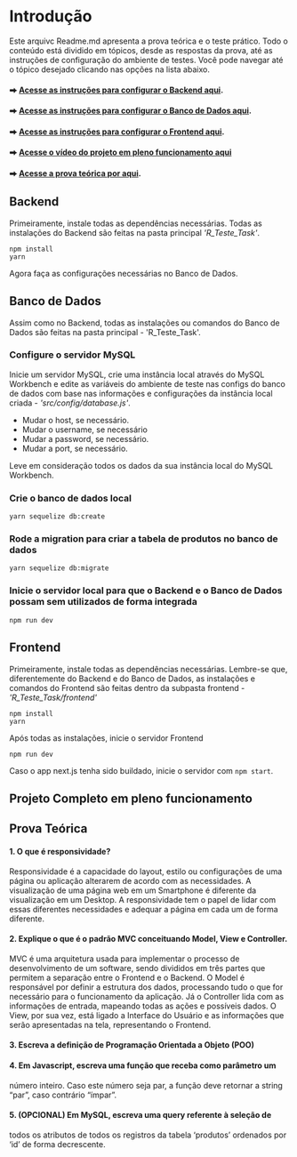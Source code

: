 # Introdução
Este arquivc Readme.md apresenta a prova teórica e o teste prático. Todo o conteúdo está dividido em tópicos, desde as respostas da prova, até as instruções de configuração do ambiente de testes. Você pode navegar até o tópico desejado clicando nas opções na lista abaixo.

#### ⮕ [Acesse as instruções para configurar o Backend aqui](#backend).
#### ⮕ [Acesse as instruções para configurar o Banco de Dados aqui](#banco-de-dados).
#### ⮕ [Acesse as instruções para configurar o Frontend aqui](#frontend).
#### ⮕ [Acesse o vídeo do projeto em pleno funcionamento aqui](#projeto-completo-em-pleno-funcionamento)
#### ⮕ [Acesse a prova teórica por aqui](#prova-teórica).

## Backend
Primeiramente, instale todas as dependências necessárias. Todas as instalações do Backend são feitas na pasta principal *'R_Teste_Task'*.
```
npm install
yarn
```
Agora faça as configurações necessárias no Banco de Dados.

## Banco de Dados
Assim como no Backend, todas as instalações ou comandos do Banco de Dados são feitas na pasta principal - 'R_Teste_Task'.

### Configure o servidor MySQL
Inicie um servidor MySQL, crie uma instância local através do MySQL Workbench e edite as variáveis do ambiente de teste nas configs do banco de dados com base nas informações e configurações da instância local criada - *'src/config/database.js'*.
* Mudar o host, se necessário.
* Mudar o username, se necessário
* Mudar a password, se necessário.
* Mudar a port, se necessário.
  
Leve em consideração todos os dados da sua instância local do MySQL Workbench.

### Crie o banco de dados local
```
yarn sequelize db:create
```

### Rode a migration para criar a tabela de produtos no banco de dados
```
yarn sequelize db:migrate
```

### Inicie o servidor local para que o Backend e o Banco de Dados possam sem utilizados de forma integrada
```
npm run dev
```

## Frontend
Primeiramente, instale todas as dependências necessárias. Lembre-se que, diferentemente do Backend e do Banco de Dados, as instalações e comandos do Frontend são feitas dentro da subpasta frontend - *'R_Teste_Task/frontend'*
```
npm install
yarn
```
Após todas as instalações, inicie o servidor Frontend
```
npm run dev
```
Caso o app next.js tenha sido buildado, inicie o servidor com `npm start`.

## Projeto Completo em pleno funcionamento

## Prova Teórica

#### 1. O que é responsividade?
Responsividade é a capacidade do layout, estilo ou configurações de uma página ou aplicação alterarem de acordo com as necessidades. A visualização de uma página web em um Smartphone é diferente da visualização em um Desktop. A responsividade tem o papel de lidar com essas diferentes necessidades e adequar a página em cada um de forma diferente.

#### 2. Explique o que é o padrão MVC conceituando Model, View e Controller.
MVC é uma arquitetura usada para implementar o processo de desenvolvimento de um software, sendo divididos em três partes que permitem a separação entre o Frontend e o Backend. O Model é responsável por definir a estrutura dos dados, processando tudo o que for necessário para o funcionamento da aplicação. Já o Controller lida com as informações de entrada, mapeando todas as ações e possíveis dados. O View, por sua vez, está ligado a Interface do Usuário e as informações que serão apresentadas na tela, representando o Frontend. 
 
#### 3. Escreva a definição de Programação Orientada a Objeto (POO)

#### 4. Em Javascript, escreva uma função que receba como parâmetro um
número inteiro. Caso este número seja par, a função deve retornar a
string “par”, caso contrário “ímpar”.

#### 5. (OPCIONAL) Em MySQL, escreva uma query referente à seleção de
todos os atributos de todos os registros da tabela ‘produtos’
ordenados por ‘id’ de forma decrescente.
